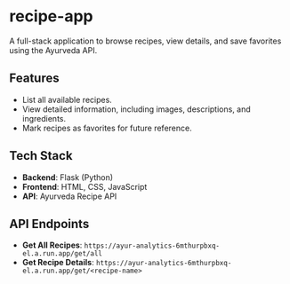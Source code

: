 # recipe-app

A full-stack application to browse recipes, view details, and save favorites using the Ayurveda API.

## Features
- List all available recipes.
- View detailed information, including images, descriptions, and ingredients.
- Mark recipes as favorites for future reference.

## Tech Stack
- **Backend**: Flask (Python)
- **Frontend**: HTML, CSS, JavaScript
- **API**: Ayurveda Recipe API

## API Endpoints
- **Get All Recipes**: `https://ayur-analytics-6mthurpbxq-el.a.run.app/get/all`
- **Get Recipe Details**: `https://ayur-analytics-6mthurpbxq-el.a.run.app/get/<recipe-name>`
